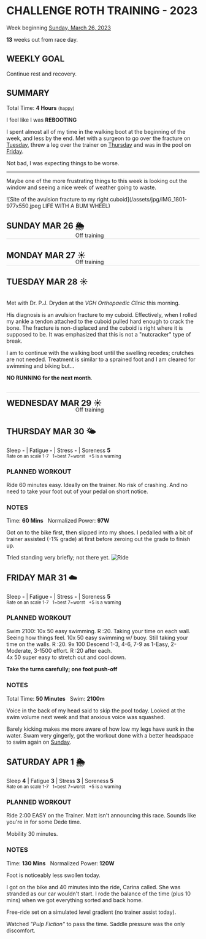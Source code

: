 # CHALLENGE ROTH TRAINING - 2023
Week beginning [Sunday, March 26, 2023](javascript:flick('sun');)

**13** weeks out from race day.

## WEEKLY GOAL
Continue rest and recovery.

## SUMMARY
Total Time: **4 Hours** <small>(happy)</small>

I feel like I was **REBOOTING**

I spent almost all of my time in the walking boot at the 
beginning of the week, and less by the end.  Met with a 
surgeon to go over the fracture on [Tuesday](javascript:flkty.select(3);), 
threw a leg over the trainer on [Thursday](javascript:flick('thu');) and 
was in the pool on [Friday](javascript:flick('fri');).

Not bad, I was expecting things to be worse.

---

Maybe one of the more frustrating things to this week is looking 
out the window and seeing a nice week of weather going to waste.

![Site of the avulsion fracture to my right cuboid](/assets/jpg/IMG_1801-977x550.jpeg LIFE WITH A BUM WHEEL)

## SUNDAY MAR 26 🌦
<p style="padding-left:180px;margin-top:-21px;border-bottom:1px solid #ddd;">Off training</p>

## MONDAY MAR 27 ☀️ 
<p style="padding-left:180px;margin-top:-21px;border-bottom:1px solid #ddd;">Off training</p>

## TUESDAY MAR 28 ☀️
  
<br />Met with Dr. P.J. Dryden at the _VGH Orthopaedic Clinic_ 
this morning.

His diagnosis is an avulsion fracture to my cuboid. 
Effectively, when I rolled my ankle a tendon attached to the 
cuboid pulled hard enough to crack the bone.  The fracture is 
non-displaced and the cuboid is right where it is supposed to 
be.  It was emphasized that this is not a "nutcracker" type of 
break.

I am to continue with the walking boot until the swelling 
recedes; crutches are not needed.  Treatment is similar to a 
sprained foot and I am cleared for swimming and biking but...   

**NO RUNNING for the next month**.

<h2 style="padding-top:14px;margin-top:30px;border-top:1px solid #ddd;">WEDNESDAY MAR 29 ☀️</h2> 
<p style="padding:0 0 4px 180px;margin:-21px 0 7px 0;">Off training</p>

<!---->
## THURSDAY MAR 30 🌤
Sleep **-** | Fatigue **-** | Stress **-** | Soreness **5**
<sup><br />Rate on an scale 1-7 &nbsp; 1=best 7=worst &nbsp; +5 is a warning</sup>

### PLANNED WORKOUT
Ride 60 minutes easy. Ideally on the trainer. No risk of 
crashing. And no need to take your foot out of your pedal on 
short notice. 

### NOTES
Time: **60 Mins** &nbsp; Normalized Power: **97W**

Got on to the bike first, then slipped into my shoes. I 
pedalled with a bit of trainer assisted (-1% grade) at 
first before zeroing out the grade to finish up.

Tried standing very briefly; not there yet.
![Ride](/assets/jpg/bike-20230330.jpeg)

<!---->
## FRIDAY MAR 31 ☁️
Sleep **-** | Fatigue **-** | Stress **-** | Soreness **5**
<sup><br />Rate on an scale 1-7 &nbsp; 1=best 7=worst &nbsp; +5 is a warning</sup>

### PLANNED WORKOUT
Swim 2100: 
10x 50 easy swimming. R :20. Taking your time on each wall. Seeing how things feel. 
10x 50 easy swimming w/ buoy. Still taking your time on the walls. R :20. 
9x 100 Descend 1-3, 4-6, 7-9 as 1-Easy, 2-Moderate, 3-1500 effort. R :20 after each.   
4x 50 super easy to stretch out and cool down.

**Take the turns carefully; one foot push-off**  

### NOTES
Total Time: **50 Minutes** &nbsp; Swim: **2100m**

Voice in the back of my head said to skip the pool today. 
Looked at the swim volume next week and that anxious voice was 
squashed.

Barely kicking makes me more aware of how low my legs have 
sunk in the water.
Swam very gingerly, got the workout done with a better headspace 
to swim again on [Sunday](challenge2023-12weeksout?sun). 


<!---->
## SATURDAY APR 1 🌦
Sleep **4** | Fatigue **3** | Stress **3** | Soreness **5**
<sup><br />Rate on an scale 1-7 &nbsp; 1=best 7=worst &nbsp; +5 is a warning</sup>

### PLANNED WORKOUT
Ride 2:00 EASY on the Trainer. 
Matt isn't announcing this race. Sounds like you're in for 
some Dede time. 

Mobility 30 minutes.

### NOTES
Time: **130 Mins** &nbsp; Normalized Power: **120W**

Foot is noticeably less swollen today.

I got on the bike and 40 minutes into the ride, Carina called. 
She was stranded as our car wouldn't start.  I rode the balance 
of the time (plus 10 mins) when we got everything sorted and 
back home.

Free-ride set on a simulated level gradient (no trainer assist today).

Watched _"Pulp Fiction"_ to pass the time.  Saddle pressure 
was the only discomfort.
